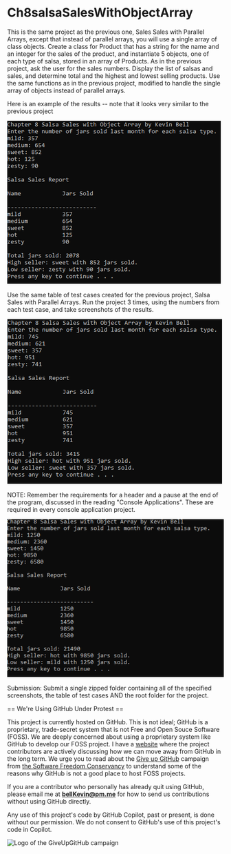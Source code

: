 # Ch8salsaSalesWithObjectArray

This is the same project as the previous one, Sales Sales with Parallel Arrays, except that instead of parallel arrays, you will use a single array of class objects. Create a class for Product that has a string for the name and an integer for the sales of the product, and instantiate 5 objects, one of each type of salsa, stored in an array of Products. As in the previous project, ask the user for the sales numbers. Display the list of salsas and sales, and determine total and the highest and lowest selling products. Use the same functions as in the previous project, modified to handle the single array of objects instead of parallel arrays.

Here is an example of the results -- note that it looks very similar to the previous project

![Ch8-Proj4.PNG](https://github.com/bell-kevin/Ch8salsaSalesWithObjectArray/blob/main/salsaObject.PNG)

Use the same table of test cases created for the previous project, Salsa Sales with Parallel Arrays. Run the project 3 times, using the numbers from each test case, and take screenshots of the results.

 ![p](https://github.com/bell-kevin/Ch8salsaSalesWithObjectArray/blob/main/salsaObject0.PNG)

NOTE: Remember the requirements for a header and a pause at the end of the program, discussed in the reading "Console Applications". These are required in every console application project.

![o](https://github.com/bell-kevin/Ch8salsaSalesWithObjectArray/blob/main/salsaObject1.PNG)

Submission: Submit a single zipped folder containing all of the specified screenshots, the table of test cases  AND the root folder for the project.

== We're Using GitHub Under Protest ==

This project is currently hosted on GitHub.  This is not ideal; GitHub is a
proprietary, trade-secret system that is not Free and Open Souce Software
(FOSS).  We are deeply concerned about using a proprietary system like GitHub
to develop our FOSS project. I have a [website](https://bellKevin.me) where the
project contributors are actively discussing how we can move away from GitHub
in the long term.  We urge you to read about the [Give up GitHub](https://GiveUpGitHub.org) campaign 
from [the Software Freedom Conservancy](https://sfconservancy.org) to understand some of the reasons why GitHub is not 
a good place to host FOSS projects.

If you are a contributor who personally has already quit using GitHub, please
email me at **bellKevin@pm.me** for how to send us contributions without
using GitHub directly.

Any use of this project's code by GitHub Copilot, past or present, is done
without our permission.  We do not consent to GitHub's use of this project's
code in Copilot.

![Logo of the GiveUpGitHub campaign](https://sfconservancy.org/img/GiveUpGitHub.png)
